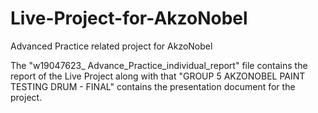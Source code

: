 # Live-Project-for-AkzoNobel
Advanced Practice related project for AkzoNobel

The "w19047623_ Advance_Practice_individual_report" file contains the report of the Live Project along with that "GROUP 5 AKZONOBEL PAINT TESTING DRUM - FINAL" contains the presentation document for the project.
